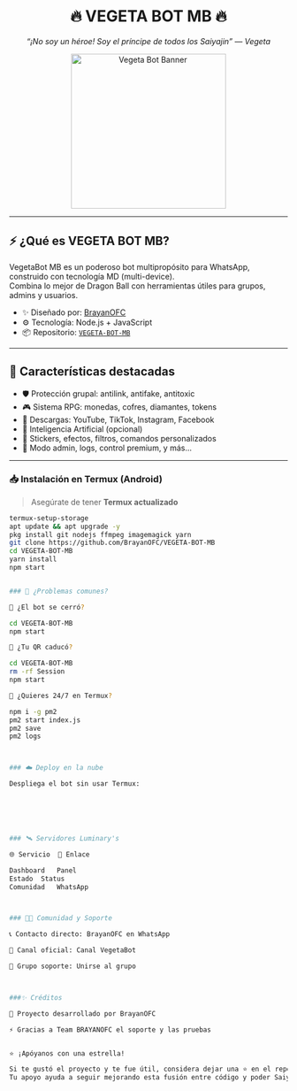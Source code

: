 <h1 align="center">🔥 VEGETA BOT MB 🔥</h1>
<p align="center"><i>“¡No soy un héroe! Soy el príncipe de todos los Saiyajin” — Vegeta</i></p>

<div align="center">
  <img src="https://qu.ax/zKuno.jpg" width="280" alt="Vegeta Bot Banner"/>
</div>

---

## ⚡ ¿Qué es VEGETA BOT MB?

VegetaBot MB es un poderoso bot multipropósito para WhatsApp, construido con tecnología MD (multi-device).  
Combina lo mejor de Dragon Ball con herramientas útiles para grupos, admins y usuarios.

- ✨ Diseñado por: [BrayanOFC](https://github.com/BrayanOFC)  
- ⚙️ Tecnología: Node.js + JavaScript  
- 📦 Repositorio: [`VEGETA-BOT-MB`](https://github.com/BrayanOFC/VEGETA-BOT-MB)

---

## 🚀 Características destacadas

- 🛡️ Protección grupal: antilink, antifake, antitoxic  
- 🎮 Sistema RPG: monedas, cofres, diamantes, tokens  
- 🎥 Descargas: YouTube, TikTok, Instagram, Facebook  
- 🧠 Inteligencia Artificial (opcional)  
- 🤖 Stickers, efectos, filtros, comandos personalizados  
- 🔧 Modo admin, logs, control premium, y más...

---

### 📥 Instalación en Termux (Android)

> Asegúrate de tener **Termux actualizado**

```bash
termux-setup-storage
apt update && apt upgrade -y
pkg install git nodejs ffmpeg imagemagick yarn
git clone https://github.com/BrayanOFC/VEGETA-BOT-MB
cd VEGETA-BOT-MB
yarn install
npm start


### 🧪 ¿Problemas comunes?

🔁 ¿El bot se cerró?

cd VEGETA-BOT-MB
npm start

🧹 ¿Tu QR caducó?

cd VEGETA-BOT-MB
rm -rf Session
npm start

🔄 ¿Quieres 24/7 en Termux?

npm i -g pm2
pm2 start index.js
pm2 save
pm2 logs



### ☁️ Deploy en la nube

Despliega el bot sin usar Termux:






### 🛰 Servidores Luminary's

🌐 Servicio	📎 Enlace

Dashboard	Panel
Estado	Status
Comunidad	WhatsApp



### 🧑‍💻 Comunidad y Soporte

📞 Contacto directo: BrayanOFC en WhatsApp

📢 Canal oficial: Canal VegetaBot

👥 Grupo soporte: Unirse al grupo



###✨ Créditos

👾 Proyecto desarrollado por BrayanOFC

⚡ Gracias a Team BRAYANOFC el soporte y las pruebas


⭐ ¡Apóyanos con una estrella!

Si te gustó el proyecto y te fue útil, considera dejar una ⭐ en el repositorio.
Tu apoyo ayuda a seguir mejorando esta fusión entre código y poder Saiyajin.